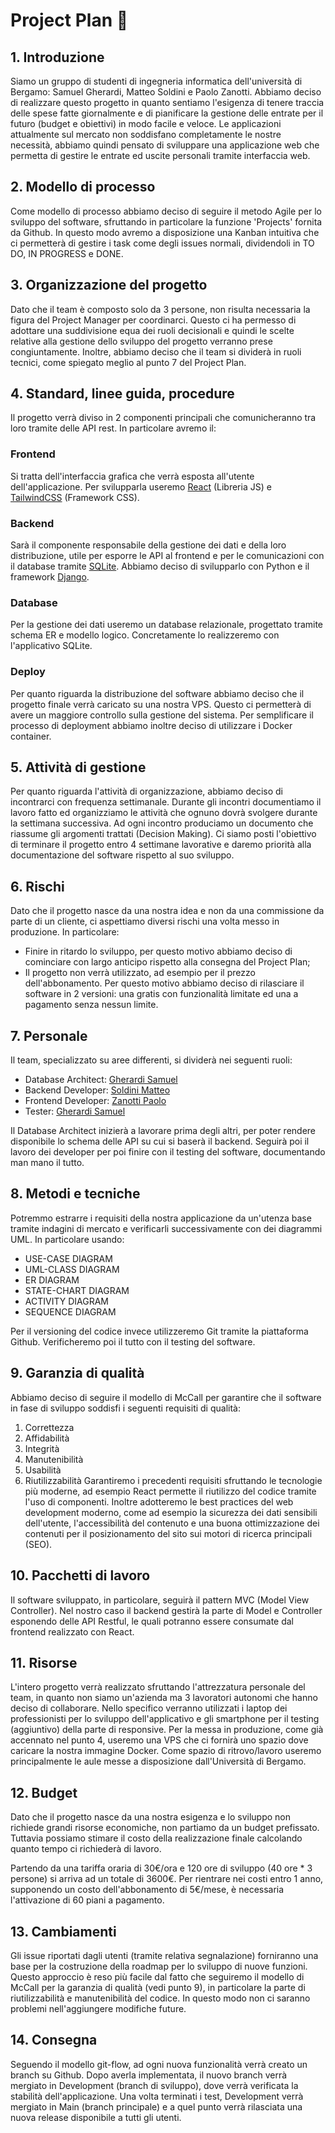 # Project Plan 📄


## 1. Introduzione
Siamo un gruppo di studenti di ingegneria informatica dell'università di Bergamo: Samuel Gherardi, Matteo Soldini e Paolo Zanotti. Abbiamo deciso di realizzare questo progetto in quanto sentiamo l'esigenza di tenere traccia delle spese fatte giornalmente e di pianificare la gestione delle entrate per il futuro (budget e obiettivi) in modo facile e veloce. Le applicazioni attualmente sul mercato non soddisfano completamente le nostre necessità, abbiamo quindi pensato di sviluppare una applicazione web che permetta di gestire le entrate ed uscite personali tramite interfaccia web.

## 2. Modello di processo
Come modello di processo abbiamo deciso di seguire il metodo Agile per lo sviluppo del software, sfruttando in particolare la funzione 'Projects' fornita da Github. In questo modo avremo a disposizione una Kanban intuitiva che ci permetterà di gestire i task come degli issues normali, dividendoli in TO DO, IN PROGRESS e DONE.

## 3. Organizzazione del progetto
Dato che il team è composto solo da 3 persone, non risulta necessaria la figura del Project Manager per coordinarci. Questo ci ha permesso di adottare una suddivisione equa dei ruoli decisionali e quindi le scelte relative alla gestione dello sviluppo del progetto verranno prese congiuntamente. Inoltre, abbiamo deciso che il team si dividerà in ruoli tecnici, come spiegato meglio al punto 7 del Project Plan.

## 4. Standard, linee guida, procedure
Il progetto verrà diviso in 2 componenti principali che comunicheranno tra loro tramite delle API rest. In particolare avremo il:

### Frontend
Si tratta dell'interfaccia grafica che verrà esposta all'utente dell'applicazione. Per svilupparla useremo [React](https://reactjs.org/) (Libreria JS) e [TailwindCSS](https://tailwindcss.com/) (Framework CSS).

### Backend
Sarà il componente responsabile della gestione dei dati e della loro distribuzione, utile per esporre le API al frontend e per le comunicazioni con il database tramite [SQLite](https://www.sqlite.org/index.html). Abbiamo deciso di svilupparlo con Python e il framework [Django](https://www.djangoproject.com/).

### Database
Per la gestione dei dati useremo un database relazionale, progettato tramite schema ER e modello logico. Concretamente lo realizzeremo con l'applicativo SQLite.

### Deploy
 Per quanto riguarda la distribuzione del software abbiamo deciso che il progetto finale verrà caricato su una nostra VPS. Questo ci permetterà di avere un maggiore controllo sulla gestione del sistema. Per semplificare il processo di deployment abbiamo inoltre deciso di utilizzare i Docker container.

## 5. Attività di gestione
Per quanto riguarda l'attività di organizzazione, abbiamo deciso di incontrarci con frequenza settimanale. Durante gli incontri documentiamo il lavoro fatto ed organizziamo le attività che ognuno dovrà svolgere durante la settimana successiva. Ad ogni incontro produciamo un documento che riassume gli argomenti trattati (Decision Making). Ci siamo posti l'obiettivo di terminare il progetto entro 4 settimane lavorative e daremo priorità alla documentazione del software rispetto al suo sviluppo.

## 6. Rischi
Dato che il progetto nasce da una nostra idea e non da una commissione da parte di un cliente, ci aspettiamo diversi rischi una volta messo in produzione. In particolare:
- Finire in ritardo lo sviluppo, per questo motivo abbiamo deciso di cominciare con largo anticipo rispetto alla consegna del Project Plan;
- Il progetto non verrà utilizzato, ad esempio per il prezzo dell'abbonamento. Per questo motivo abbiamo deciso di rilasciare il software in 2 versioni: una gratis con funzionalità limitate ed una a pagamento senza nessun limite.

## 7. Personale
Il team, specializzato su aree differenti, si dividerà nei seguenti ruoli:
- Database Architect: [Gherardi Samuel](https://github.com/SamuelGherardi)
- Backend Developer: [Soldini Matteo](https://github.com/MatteoSoldini)
- Frontend Developer: [Zanotti Paolo](https://github.com/zanottipaolo)
- Tester: [Gherardi Samuel](https://github.com/SamuelGherardi)

Il Database Architect inizierà a lavorare prima degli altri, per poter rendere disponibile lo schema delle API su cui si baserà il backend. Seguirà poi il lavoro dei developer per poi finire con il testing del software, documentando man mano il tutto.

## 8. Metodi e tecniche
Potremmo estrarre i requisiti della nostra applicazione da un'utenza base tramite indagini di mercato e verificarli successivamente con dei diagrammi UML. In particolare usando:
- USE-CASE DIAGRAM
- UML-CLASS DIAGRAM
- ER DIAGRAM
- STATE-CHART DIAGRAM
- ACTIVITY DIAGRAM
- SEQUENCE DIAGRAM

Per il versioning del codice invece utilizzeremo Git tramite la piattaforma Github. Verificheremo poi il tutto con il testing del software.

## 9. Garanzia di qualità
Abbiamo deciso di seguire il modello di McCall per garantire che il software in fase di sviluppo soddisfi i seguenti requisiti di qualità:
1. Correttezza
2. Affidabilità
3. Integrità
4. Manutenibilità
5. Usabilità
6. Riutilizzabilità
Garantiremo i precedenti requisiti sfruttando le tecnologie più moderne, ad esempio React permette il riutilizzo del codice tramite l'uso di componenti. Inoltre adotteremo le best practices del web development moderno, come ad esempio la sicurezza dei dati sensibili dell'utente, l'accessibilità del contenuto e una buona ottimizzazione dei contenuti per il posizionamento del sito sui motori di ricerca principali (SEO).

## 10. Pacchetti di lavoro
Il software sviluppato, in particolare, seguirà il pattern MVC (Model View Controller). Nel nostro caso il backend gestirà la parte di Model e Controller esponendo delle API Restful, le quali potranno essere consumate dal frontend realizzato con React.

## 11. Risorse
L'intero progetto verrà realizzato sfruttando l'attrezzatura personale del team, in quanto non siamo un'azienda ma 3 lavoratori autonomi che hanno deciso di collaborare. Nello specifico verranno utilizzati i laptop dei professionisti per lo sviluppo dell'applicativo e gli smartphone per il testing (aggiuntivo) della parte di responsive. Per la messa in produzione, come già accennato nel punto 4, useremo una VPS che ci fornirà uno spazio dove caricare la nostra immagine Docker. Come spazio di ritrovo/lavoro useremo principalmente le aule messe a disposizione dall'Università di Bergamo.

## 12. Budget
Dato che il progetto nasce da una nostra esigenza e lo sviluppo non richiede grandi risorse economiche, non partiamo da un budget prefissato. Tuttavia possiamo stimare il costo della realizzazione finale calcolando quanto tempo ci richiederà di lavoro.

Partendo da una tariffa oraria di 30€/ora e 120 ore di sviluppo (40 ore * 3 persone) si arriva ad un totale di 3600€. Per rientrare nei costi entro 1 anno, supponendo un costo dell'abbonamento di 5€/mese, è necessaria l'attivazione di 60 piani a pagamento.

## 13. Cambiamenti
Gli issue riportati dagli utenti (tramite relativa segnalazione) forniranno una base per la costruzione della roadmap per lo sviluppo di nuove funzioni. Questo approccio è reso più facile dal fatto che seguiremo il modello di McCall per la garanzia di qualità (vedi punto 9), in particolare la parte di riutilizzabilità e manutenibilità del codice. In questo modo non ci saranno problemi nell'aggiungere modifiche future.

## 14. Consegna
Seguendo il modello git-flow, ad ogni nuova funzionalità verrà creato un branch su Github. Dopo averla implementata, il nuovo branch verrà mergiato in Development (branch di sviluppo), dove verrà verificata la stabilità dell'applicazione. Una volta terminati i test, Development verrà mergiato in Main (branch principale) e a quel punto verrà rilasciata una nuova release disponibile a tutti gli utenti.
